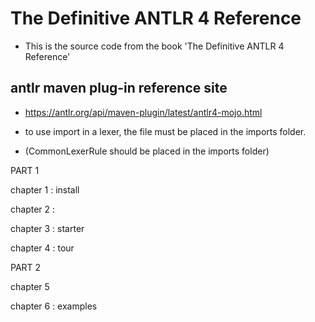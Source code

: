 # The Definitive ANTLR 4 Reference
- This is the source code from the book 'The Definitive ANTLR 4 Reference'

## antlr maven plug-in reference site
- https://antlr.org/api/maven-plugin/latest/antlr4-mojo.html


- to use import in a lexer, the file must be placed in the imports folder.
- (CommonLexerRule should be placed in the imports folder)

PART 1 

chapter 1 : install

chapter 2 : 

chapter 3 : starter

chapter 4 : tour

PART 2

chapter 5 

chapter 6 : examples